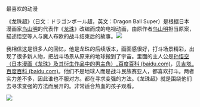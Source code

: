 最喜欢的动漫

《龙珠超》[](https://baike.baidu.com/item/%E9%BE%99%E7%8F%A0%E8%B6%85/17505196?fromModule=search-result_lemma)（日文：ドラゴンボール超，英文：Dragon Ball Super）是根据日本漫画家[鸟山明](https://baike.baidu.com/item/鸟山明/194619?fromModule=lemma_inlink)的代表作《[龙珠](https://baike.baidu.com/item/龙珠/7248?fromModule=lemma_inlink)》改编而成的电视动画，由原作者[鸟山明](https://baike.baidu.com/item/鸟山明/194619?fromModule=lemma_inlink)担当原案，描述悟空等人与魔人布欧的战斗结束后的故事。![](C:\Users\邱华峰\Pictures\图片5.jpg)

我相信这是很多人的回忆，他是龙珠的后续版本，画面感很好，打斗场景精彩，出现了很多新人物，把战斗场景从原来的地球搬到了宇宙。里面的主人公是[孙悟空（日本漫画《龙珠》及其衍生作品中的男主角）_百度百科 (baidu.com)](https://baike.baidu.com/item/孙悟空/5653843)，[贝吉塔_百度百科 (baidu.com)](https://baike.baidu.com/item/贝吉塔/641995)。他们不是地球人而是战斗民族赛亚人，都喜欢打斗。两者实力差不多，因此谁也不服对方。都在寻求变强的方法。《龙珠超》就是围绕他们去寻求变强的方法而展开的。非常适合热血的孩子观看。

![](C:\Users\邱华峰\Pictures\QQ图片20221218184312.jpg)



